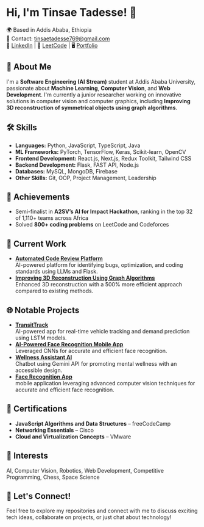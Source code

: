# Hi, I'm Tinsae Tadesse! 👋

🌍 Based in Addis Ababa, Ethiopia  
📧 Contact: [tinsaetadesse769@gmail.com](mailto:tinsaetadesse769@gmail.com)  
💼 [LinkedIn](http://www.linkedin.com/in/tinsae-tadesse-3465291b5) | 🎯 [LeetCode](https://leetcode.com/u/Tinsae_T/) | 🖥️ [Portfolio](https://github.com/TinsaeTadesse17)

## 🚀 About Me
I'm a **Software Engineering (AI Stream)** student at Addis Ababa University, passionate about **Machine Learning**, **Computer Vision**, and **Web Development**. I'm currently a junior researcher working on innovative solutions in computer vision and computer graphics, including **Improving 3D reconstruction of symmetrical objects using graph algorithms**.

## 🛠 Skills
- **Languages:** Python, JavaScript, TypeScript, Java  
- **ML Frameworks:** PyTorch, TensorFlow, Keras, Scikit-learn, OpenCV  
- **Frontend Development:** React.js, Next.js, Redux Toolkit, Tailwind CSS  
- **Backend Development:** Flask, FAST API, Node.js  
- **Databases:** MySQL, MongoDB, Firebase  
- **Other Skills:** Git, OOP, Project Management, Leadership  

## 🌟 Achievements
- Semi-finalist in **A2SV’s AI for Impact Hackathon**, ranking in the top 32 of 1,110+ teams across Africa  
- Solved **800+ coding problems** on LeetCode and Codeforces  

## 🔧 Current Work
- **[Automated Code Review Platform](https://github.com/TinsaeTadesse17/Automated-Code-Review-Ai-Platform)**  
  AI-powered platform for identifying bugs, optimization, and coding standards using LLMs and Flask.  
- **[Improving 3D Reconstruction Using Graph Algorithms](https://github.com/TinsaeTadesse17/Computer-Vision-and-Graphics)**  
  Enhanced 3D reconstruction with a 500% more efficient approach compared to existing methods.

## 🌐 Notable Projects
- **[TransitTrack](https://github.com/Transit-Track)**  
  AI-powered app for real-time vehicle tracking and demand prediction using LSTM models.  
- **[AI-Powered Face Recognition Mobile App](https://github.com/Face-Recognition-Model/Team-s-Face-Recognition)**  
  Leveraged CNNs for accurate and efficient face recognition.  
- **[Wellness Assistant AI](https://github.com/TinsaeTadesse17/Wellness-Assistant-AI)**  
  Chatbot using Gemini API for promoting mental wellness with an accessible design.
- **[Face Recognition App](https://github.com/Face-Recognition-Model/Team-s-Face-Recognition.git)**  
  mobile application leveraging advanced computer vision techniques for accurate and efficient face recognition.

## 📜 Certifications
- **JavaScript Algorithms and Data Structures** – freeCodeCamp  
- **Networking Essentials** – Cisco  
- **Cloud and Virtualization Concepts** – VMware  

## 🎯 Interests
AI, Computer Vision, Robotics, Web Development, Competitive Programming, Chess, Space Science

## 🌟 Let's Connect!
Feel free to explore my repositories and connect with me to discuss exciting tech ideas, collaborate on projects, or just chat about technology!
